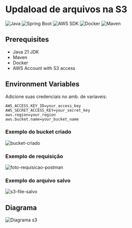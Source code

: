 # Updaload de arquivos na S3
![Java](https://img.shields.io/badge/Java-21-orange)
![Spring Boot](https://img.shields.io/badge/Spring%20Boot-3.4.4-brightgreen)
![AWS SDK](https://img.shields.io/badge/AWS%20SDK-2.24.12-yellow)
![Docker](https://img.shields.io/badge/Docker-✓-blue)
![Maven](https://img.shields.io/badge/Maven-3.9.6-red)

## Prerequisites
- Java 21 JDK
- Maven
- Docker
- AWS Account with S3 access

## Environment Variables

Adicione suas credenciais no amb. de variaveis:

```env
AWS_ACCESS_KEY_ID=your_access_key
AWS_SECRET_ACCESS_KEY=your_secret_key
aws.region=your_region
aws.bucket.name=your_bucket_name
```
### Exemplo do bucket criado
![bucket-criado](https://github.com/user-attachments/assets/d92c304b-c5a7-4a94-8987-2081e68683bd)
### Exemplo de requisição
![foto-requisicao-postman](https://github.com/user-attachments/assets/1b90ff5f-14d5-40a8-bdba-724ca5cad77e)
### Exemplo do arquivo salvo
![s3-file-salvo](https://github.com/user-attachments/assets/2e3b8a3a-1dcf-4cc4-8443-8af58d1fce13)
## Diagrama

![Diagrama s3](https://github.com/user-attachments/assets/f4e685f7-af16-4977-8ea8-523ac1e629a9)
